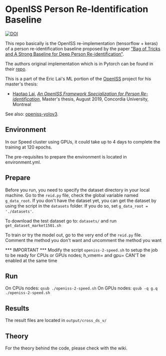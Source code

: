 # OpenISS Person Re-Identification Baseline
[![DOI](https://zenodo.org/badge/doi/10.5281/zenodo.5042265.svg)](https://doi.org/10.5281/zenodo.5042265)

This repo basically is the OpenISS re-implementation (tensorflow + keras) of a person
re-identification baseline proposed by the paper
["Bag of Tricks and A Strong Baseline for Deep Person Re-identification"](https://arxiv.org/abs/1903.07071).

The authors original implementation which is in Pytorch can be found in their
[repo](https://github.com/michuanhaohao/reid-strong-baseline).

This is a part of the Eric Lai's ML portion of the [OpenISS](https://github.com/OpenISS/OpenISS) project for his
master's thesis:

* [Haotao Lai](https://github.com/laihaotao), [*An OpenISS Framework Specialization for Person Re-identification*](https://spectrum.library.concordia.ca/985788/), Master's thesis, August 2019, Concordia University, Montreal

See also: [openiss-yolov3](https://github.com/OpenISS/openiss-yolov3).

## Environment

In our Speed cluster using GPUs, it could take up to 4 days to complete the training at 120 epochs.

The pre-requisites to prepare the environment is located in environment.yml.

## Prepare 

Before you run, you need to specify the dataset directory in your local machine. Go to the `reid.py` file,
check the global variable named `g_data_root`. If you don't have the dataset yet, you can get the dataset by
using the script in the `datasets` folder. If you do so, set `g_data_root = './datasets'`.

To download the test dataset go to:  `datasets/` and run `get_dataset_market1501.sh`

To train or try the model out, go to the very end of the `reid.py` file. Comment the method you don't want
and uncomment the method you want

*** IMPORTANT ***
Modify the script `openiss-2-speed.sh` to setup the job to be ready for CPUs or GPUs nodes; h_vmem= and gpu= CAN'T be enabled at the same time

## Run

On CPUs nodes: `qsub ./openiss-2-speed.sh`
On GPUs nodes: `qsub -q g.q ./openiss-2-speed.sh`

## Results
The result files are located in `output/cross_ds_v/`


## Theory

For the theory behind the code, please check with the wiki.
